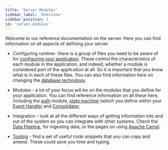 ```yaml
---
title: 'Server Modules'
sidebar_label: 'Overview'
sidebar_position: 1
id: 'server-modules'
---
```


Welcome to our reference documentation on the server. Here you can find information on all aspects of defining your server.

- Configuring runtime- there is a group of files you need to be aware of for [configuring your application](/server-modules/configuring-runtime/introduction/). These control the characteristics of each module in the application, and indeed, whether a module is considered part of the application at all. So it is important that you know what is in each of these files. You can also find information here on changing the [database technology](/server-modules/configuring-runtime/setting-the-database-technology/).

- Modules - a lot of your focus will be on the modules that you define for your application. You can find reference information on all these here, including the [auth](/server-modules/access-control/introduction/) module, [state machine](/server-modules/state-machine/introduction/) (which you define within your [Event Handler](/server-modules/state-machine/introduction/) and [Consolidator](/server-modules/consolidator/introduction/).

- Integration - look at all the different ways of getting information into and out of the system so you can integrate with other systems. Check the [Data Pipeline](/server-modules/integration/data-pipeline/introduction/), for ingesting data, or the pages on using [Apache Camel](/server-modules/integration/apache-camel/introduction/).


- [Tooling](/server-modules/tooling/code-snippets/) - find a set of useful code snippets that you can copy and amend. These could save you time and typing.